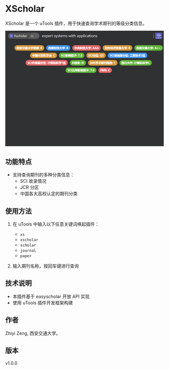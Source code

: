 # XScholar

XScholar 是一个 uTools 插件，用于快速查询学术期刊的等级分类信息。

![1732453964389](image/README/1732453964389.png)

## 功能特点

- 支持查询期刊的多种分类信息：
  - SCI 收录情况
  - JCR 分区
  - 中国各大高校认定的期刊分类

## 使用方法

1. 在 uTools 中输入以下任意关键词唤起插件：

   - `xs`
   - `xscholar`
   - `scholar`
   - `journal`
   - `paper`
2. 输入期刊名称，按回车键进行查询

## 技术说明

- 本插件基于 easyscholar 开放 API 实现
- 使用 uTools 插件开发框架构建

## 作者

Zhiyi Zeng, 西安交通大学。

## 版本

v1.0.0
